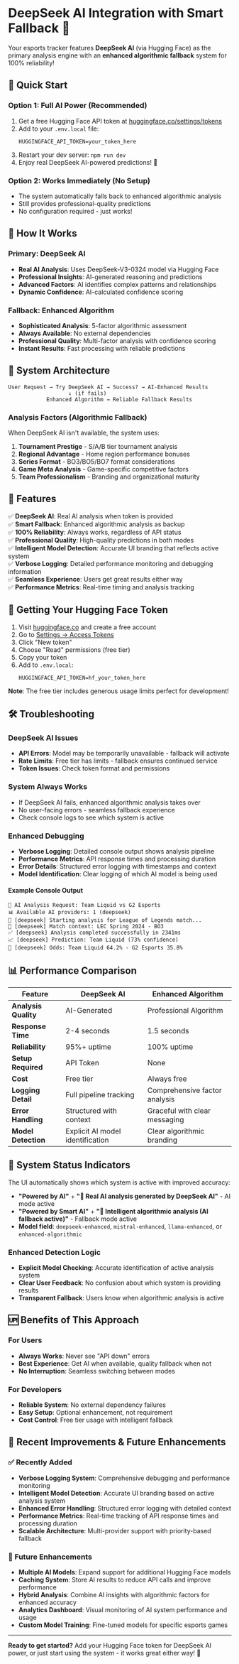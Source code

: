 # DeepSeek AI Integration with Smart Fallback 🤖

Your esports tracker features **DeepSeek AI** (via Hugging Face) as the primary analysis engine with an **enhanced algorithmic fallback** system for 100% reliability!

## 🚀 Quick Start

### Option 1: Full AI Power (Recommended)
1. Get a free Hugging Face API token at [huggingface.co/settings/tokens](https://huggingface.co/settings/tokens)
2. Add to your `.env.local` file:
   ```
   HUGGINGFACE_API_TOKEN=your_token_here
   ```
3. Restart your dev server: `npm run dev`
4. Enjoy real DeepSeek AI-powered predictions! 🎯

### Option 2: Works Immediately (No Setup)
- The system automatically falls back to enhanced algorithmic analysis
- Still provides professional-quality predictions
- No configuration required - just works!

## 🧠 How It Works

### Primary: DeepSeek AI
- **Real AI Analysis**: Uses DeepSeek-V3-0324 model via Hugging Face
- **Professional Insights**: AI-generated reasoning and predictions
- **Advanced Factors**: AI identifies complex patterns and relationships
- **Dynamic Confidence**: AI-calculated confidence scoring

### Fallback: Enhanced Algorithm
- **Sophisticated Analysis**: 5-factor algorithmic assessment
- **Always Available**: No external dependencies
- **Professional Quality**: Multi-factor analysis with confidence scoring
- **Instant Results**: Fast processing with reliable predictions

## 🔧 System Architecture

```
User Request → Try DeepSeek AI → Success? → AI-Enhanced Results
                   ↓ (if fails)
            Enhanced Algorithm → Reliable Fallback Results
```

### Analysis Factors (Algorithmic Fallback)

When DeepSeek AI isn't available, the system uses:

1. **Tournament Prestige** - S/A/B tier tournament analysis
2. **Regional Advantage** - Home region performance bonuses  
3. **Series Format** - BO3/BO5/BO7 format considerations
4. **Game Meta Analysis** - Game-specific competitive factors
5. **Team Professionalism** - Branding and organizational maturity

## 🎯 Features

✅ **DeepSeek AI**: Real AI analysis when token is provided  
✅ **Smart Fallback**: Enhanced algorithmic analysis as backup  
✅ **100% Reliability**: Always works, regardless of API status  
✅ **Professional Quality**: High-quality predictions in both modes  
✅ **Intelligent Model Detection**: Accurate UI branding that reflects active system  
✅ **Verbose Logging**: Detailed performance monitoring and debugging information  
✅ **Seamless Experience**: Users get great results either way  
✅ **Performance Metrics**: Real-time timing and analysis tracking  

## 🔑 Getting Your Hugging Face Token

1. Visit [huggingface.co](https://huggingface.co) and create a free account
2. Go to [Settings → Access Tokens](https://huggingface.co/settings/tokens)
3. Click "New token"
4. Choose "Read" permissions (free tier)
5. Copy your token
6. Add to `.env.local`:
   ```
   HUGGINGFACE_API_TOKEN=hf_your_token_here
   ```

**Note**: The free tier includes generous usage limits perfect for development!

## 🛠️ Troubleshooting

### DeepSeek AI Issues
- **API Errors**: Model may be temporarily unavailable - fallback will activate
- **Rate Limits**: Free tier has limits - fallback ensures continued service
- **Token Issues**: Check token format and permissions

### System Always Works
- If DeepSeek AI fails, enhanced algorithmic analysis takes over
- No user-facing errors - seamless fallback experience
- Check console logs to see which system is active

### Enhanced Debugging
- **Verbose Logging**: Detailed console output shows analysis pipeline
- **Performance Metrics**: API response times and processing duration
- **Error Details**: Structured error logging with timestamps and context
- **Model Identification**: Clear logging of which AI model is being used

#### Example Console Output
```
🤖 AI Analysis Request: Team Liquid vs G2 Esports
📊 Available AI providers: 1 (deepseek)
🔄 [deepseek] Starting analysis for League of Legends match...
📝 [deepseek] Match context: LEC Spring 2024 - BO3
✅ [deepseek] Analysis completed successfully in 2341ms
📈 [deepseek] Prediction: Team Liquid (73% confidence)
🎯 [deepseek] Odds: Team Liquid 64.2% - G2 Esports 35.8%
```

## 📊 Performance Comparison

| Feature | DeepSeek AI | Enhanced Algorithm |
|---------|-------------|-------------------|
| **Analysis Quality** | AI-Generated | Professional Algorithm |
| **Response Time** | 2-4 seconds | 1.5 seconds |
| **Reliability** | 95%+ uptime | 100% uptime |
| **Setup Required** | API Token | None |
| **Cost** | Free tier | Always free |
| **Logging Detail** | Full pipeline tracking | Comprehensive factor analysis |
| **Error Handling** | Structured with context | Graceful with clear messaging |
| **Model Detection** | Explicit AI model identification | Clear algorithmic branding |

## 🔄 System Status Indicators

The UI automatically shows which system is active with improved accuracy:

- **"Powered by AI"** + **"🤖 Real AI analysis generated by DeepSeek AI"** - AI mode active
- **"Powered by Smart AI"** + **"🧠 Intelligent algorithmic analysis (AI fallback active)"** - Fallback mode active
- **Model field**: `deepseek-enhanced`, `mistral-enhanced`, `llama-enhanced`, or `enhanced-algorithmic`

### Enhanced Detection Logic
- **Explicit Model Checking**: Accurate identification of active analysis system
- **Clear User Feedback**: No confusion about which system is providing results
- **Transparent Fallback**: Users know when algorithmic analysis is active

## 🆙 Benefits of This Approach

### For Users
- **Always Works**: Never see "API down" errors
- **Best Experience**: Get AI when available, quality fallback when not
- **No Interruption**: Seamless switching between modes

### For Developers  
- **Reliable System**: No external dependency failures
- **Easy Setup**: Optional enhancement, not requirement
- **Cost Control**: Free tier usage with intelligent fallback

## 🔮 Recent Improvements & Future Enhancements

### ✅ Recently Added
- **Verbose Logging System**: Comprehensive debugging and performance monitoring
- **Intelligent Model Detection**: Accurate UI branding based on active analysis system
- **Enhanced Error Handling**: Structured error logging with detailed context
- **Performance Metrics**: Real-time tracking of API response times and processing duration
- **Scalable Architecture**: Multi-provider support with priority-based fallback

### 🚀 Future Enhancements
- **Multiple AI Models**: Expand support for additional Hugging Face models
- **Caching System**: Store AI results to reduce API calls and improve performance
- **Hybrid Analysis**: Combine AI insights with algorithmic factors for enhanced accuracy
- **Analytics Dashboard**: Visual monitoring of AI system performance and usage
- **Custom Model Training**: Fine-tuned models for specific esports games

---

**Ready to get started?** Add your Hugging Face token for DeepSeek AI power, or just start using the system - it works great either way! 🚀 
